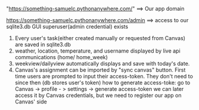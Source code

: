 "https://something-samuelc.pythonanywhere.com/" ==> Our app domain

https://something-samuelc.pythonanywhere.com/admin ==> access to our sqlite3.db GUI
superuser(admin credential) exists


1. Every user's task(either created manually or requested from Canvas) are saved in sqlite3.db
2. weather, location, temperature, and username displayed by live api communications (home/ home_week)
3. weekview/dailyview automatically displays and save with today's date.
4. Canvas's assignment can be imported by "sync canvas" button. First time users are prompted to input their access-token. They don't need to since then (db stores user's token) 
                                        how to generate access-toke: go to Canvas -> profile - > settings -> generate access-token
                                         we can later access it by Canvas credentials, but we need to register our app on Canvas' side


